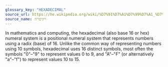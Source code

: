 ```yaml
---
glossary_key: "HEXADECIMAL"
source_url: https://he.wikipedia.org/wiki/%D7%91%D7%A1%D7%99%D7%A1_%D7%94%D7%A7%D7%A1%D7%93%D7%A6%D7%99%D7%9E%D7%9C%D7%99
source_name: ויקיפדיה
---
```


In mathematics and computing, the hexadecimal (also base 16 or hex) numeral system is a positional numeral system that represents numbers using a radix (base) of 16. Unlike the common way of representing numbers using 10 symbols, hexadecimal uses 16 distinct symbols, most often the symbols "0"–"9" to represent values 0 to 9, and "A"–"F" (or alternatively "a"–"f") to represent values 10 to 15.
